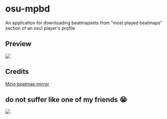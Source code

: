 # osu-mpbd

An application for downloading beatmapsets from "most played beatmaps" section of an osu! player's profile

## Preview

![](https://github.com/user-attachments/assets/fc9a0900-9015-4f9f-9c76-8fb28680451e)

## Credits

[Mino beatmap mirror](https://catboy.best)

## do not suffer like one of my friends 😭
![](https://github.com/user-attachments/assets/a7330378-ec21-4b8b-a223-8c6fa7f3094c)
